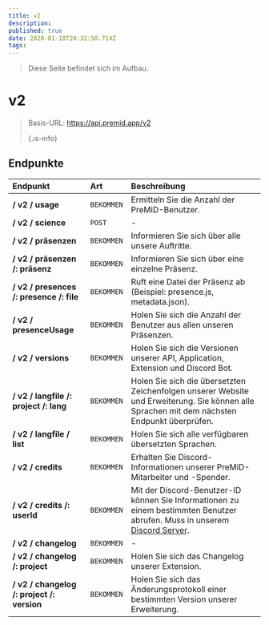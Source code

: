 ```yaml
---
title: v2
description:
published: true
date: 2020-01-18T20:32:50.714Z
tags:
---
```


> Diese Seite befindet sich im Aufbau.

# v2

> Basis-URL: https://api.premid.app/v2 
> 
> {.is-info}


## Endpunkte

<table>
  <thead>
    <tr>
      <th style="text-align:left">Endpunkt</th>
      <th style="text-align:left">Art</th>
      <th style="text-align:left">Beschreibung</th>
    </tr>
  </thead>
  <tbody>
    <tr>
      <td style="text-align:left"><b>/ v2 / usage</b>
      </td>
      <td style="text-align:left"><code>BEKOMMEN</code></td>
      <td style="text-align:left">Ermitteln Sie die Anzahl der PreMiD-Benutzer.</td>
    </tr>
    <tr>
      <td style="text-align:left"><b>/ v2 / science</b>
      </td>
      <td style="text-align:left"><code>POST</code></td>
      <td style="text-align:left">-</td>
    </tr>
    <tr>
      <td style="text-align:left"><b>/ v2 / präsenzen</b>
      </td>
      <td style="text-align:left"><code>BEKOMMEN</code></td>
      <td style="text-align:left">Informieren Sie sich über alle unsere Auftritte.</td>
    </tr>
    <tr>
      <td style="text-align:left"><b>/ v2 / präsenzen /: präsenz</b>
      </td>
      <td style="text-align:left"><code>BEKOMMEN</code></td>
      <td style="text-align:left">Informieren Sie sich über eine einzelne Präsenz.</td>
    </tr>
    <tr>
      <td style="text-align:left"><b>/ v2 / presences /: presence /: file</b>
      </td>
      <td style="text-align:left"><code>BEKOMMEN</code></td>
      <td style="text-align:left">Ruft eine Datei der Präsenz ab (Beispiel: presence.js, metadata.json).</td>
    </tr>
    <tr>
      <td style="text-align:left"><b>/ v2 / presenceUsage</b>
      </td>
      <td style="text-align:left"><code>BEKOMMEN</code></td>
      <td style="text-align:left">Holen Sie sich die Anzahl der Benutzer aus allen unseren Präsenzen.</td>
    </tr>
    <tr>
      <td style="text-align:left"><b>/ v2 / versions</b>
      </td>
      <td style="text-align:left"><code>BEKOMMEN</code></td>
      <td style="text-align:left">Holen Sie sich die Versionen unserer API, Application, Extension und Discord Bot.</td>
    </tr>
    <tr>
      <td style="text-align:left"><b>/ v2 / langfile /: project /: lang</b>
      </td>
      <td style="text-align:left"><code>BEKOMMEN</code></td>
      <td style="text-align:left">Holen Sie sich die übersetzten Zeichenfolgen unserer Website und Erweiterung. Sie können alle Sprachen mit dem nächsten Endpunkt überprüfen.</td>
    </tr>
    <tr>
      <td style="text-align:left"><b>/ v2 / langfile / list</b>
      </td>
      <td style="text-align:left"><code>BEKOMMEN</code></td>
      <td style="text-align:left">Holen Sie sich alle verfügbaren übersetzten Sprachen.</td>
    </tr>
    <tr>
      <td style="text-align:left"><b>/ v2 / credits</b>
      </td>
      <td style="text-align:left"><code>BEKOMMEN</code></td>
      <td style="text-align:left">Erhalten Sie Discord-Informationen unserer PreMiD-Mitarbeiter und -Spender.</td>
    </tr>
    <tr>
      <td style="text-align:left"><b>/ v2 / credits /: userId</b>
      </td>
      <td style="text-align:left"><code>BEKOMMEN</code></td>
      <td style="text-align:left">Mit der Discord-Benutzer-ID können Sie Informationen zu einem bestimmten Benutzer abrufen. Muss in unserem <a href="https://discord.gg/premid">Discord Server</a>.</td>
    </tr>
    <tr>
      <td style="text-align:left"><b>/ v2 / changelog</b>
      </td>
      <td style="text-align:left"><code>BEKOMMEN</code></td>
      <td style="text-align:left">-</td>
    </tr>
    <tr>
      <td style="text-align:left"><b>/ v2 / changelog /: project</b>
      </td>
      <td style="text-align:left"><code>BEKOMMEN</code></td>
      <td style="text-align:left">Holen Sie sich das Changelog unserer Extension.</td>
    </tr>
    <tr>
      <td style="text-align:left"><b>/ v2 / changelog /: project /: version</b>
      </td>
      <td style="text-align:left"><code>BEKOMMEN</code></td>
      <td style="text-align:left">Holen Sie sich das Änderungsprotokoll einer bestimmten Version unserer Erweiterung.</td>
    </tr>
  </tbody>
</table>

